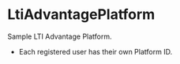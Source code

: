 # LtiAdvantagePlatform
Sample LTI Advantage Platform.

- Each registered user has their own Platform ID.
